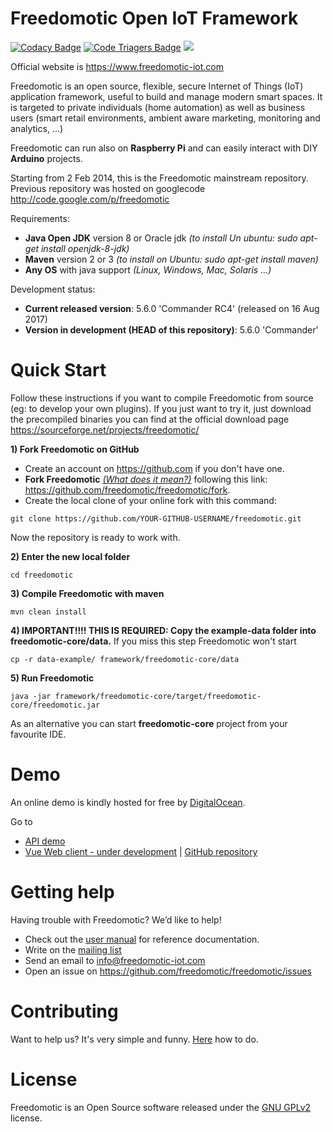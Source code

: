 Freedomotic Open IoT Framework
=================================
[![Codacy Badge](https://api.codacy.com/project/badge/Grade/48aa004c305547b7bda625f78a8363c0)](https://www.codacy.com/app/mcicolella/freedomotic?utm_source=github.com&amp;utm_medium=referral&amp;utm_content=freedomotic/freedomotic&amp;utm_campaign=Badge_Grade)
[![Code Triagers Badge](https://www.codetriage.com/freedomotic/freedomotic/badges/users.svg)](https://www.codetriage.com/freedomotic/freedomotic)
[![](https://dockerbuildbadges.quelltext.eu/status.svg?organization=freedomotic&repository=freedomotic)](https://hub.docker.com/r/freedomotic/freedomotic/builds/) 

Official website is https://www.freedomotic-iot.com

Freedomotic is an open source, flexible, secure Internet of Things (IoT) application framework, useful to build and manage modern smart spaces. It is targeted to private individuals (home automation) as well as business users (smart retail environments, ambient aware marketing, monitoring and analytics, ...)

Freedomotic can run also on **Raspberry Pi** and can easily interact with DIY **Arduino** projects.

Starting from 2 Feb 2014, this is the Freedomotic mainstream repository. Previous repository was hosted on googlecode http://code.google.com/p/freedomotic

Requirements: 
- **Java Open JDK** version 8 or Oracle jdk _(to install Un ubuntu: sudo apt-get install openjdk-8-jdk)_
- **Maven** version 2 or 3 _(to install on Ubuntu: sudo apt-get install maven)_
- **Any OS** with java support _(Linux, Windows, Mac, Solaris ...)_

Development status:
- **Current released version**: 5.6.0 'Commander RC4' (released on 16 Aug 2017)
- **Version in development (HEAD of this repository)**: 5.6.0 'Commander'


Quick Start
======================

Follow these instructions if you want to compile Freedomotic from source (eg: to develop your own plugins). If you just want to try it, just download the precompiled binaries you can find at the official download page https://sourceforge.net/projects/freedomotic/

**1) Fork Freedomotic on GitHub**

* Create an account on https://github.com if you don't have one.
* **Fork Freedomotic** [_(What does it mean?)_](https://help.github.com/articles/fork-a-repo) following this link: <https://github.com/freedomotic/freedomotic/fork>. 
* Create the local clone of your online fork with this command:

```
git clone https://github.com/YOUR-GITHUB-USERNAME/freedomotic.git
```

Now the repository is ready to work with.

**2) Enter the new local folder**

    cd freedomotic
    
**3) Compile Freedomotic with maven**

    mvn clean install
    
**4) IMPORTANT!!!! THIS IS REQUIRED: Copy the example-data folder into freedomotic-core/data.** If you miss this step Freedomotic won't start

    cp -r data-example/ framework/freedomotic-core/data
    
**5) Run Freedomotic**

    java -jar framework/freedomotic-core/target/freedomotic-core/freedomotic.jar

As an alternative you can start **freedomotic-core** project from your favourite IDE.
    

Demo
====

An online demo is kindly hosted for free by [DigitalOcean](https://www.digitalocean.com/).

Go to
- [API demo](http://174.138.4.3:9111/)
- [Vue Web client - under development](http://fd-vue-webapp.herokuapp.com/) | [GitHub repository](https://github.com/freedomotic/fd-vue-webapp)


Getting help
============

Having trouble with Freedomotic? We’d like to help!

- Check out the [user manual](http://freedomotic-user-manual.readthedocs.io) for reference documentation. 
- Write on the [mailing list](https://groups.google.com/forum/#!forum/freedom-domotics)
- Send an email to info@freedomotic-iot.com
- Open an issue on https://github.com/freedomotic/freedomotic/issues

Contributing
============

Want to help us? It's very simple and funny. [Here](https://github.com/freedomotic/freedomotic/blob/master/CONTRIBUTING.md) how to do.

License
=============

Freedomotic is an Open Source software released under the [GNU GPLv2](http://www.gnu.org/licenses/old-licenses/gpl-2.0.html) license.
